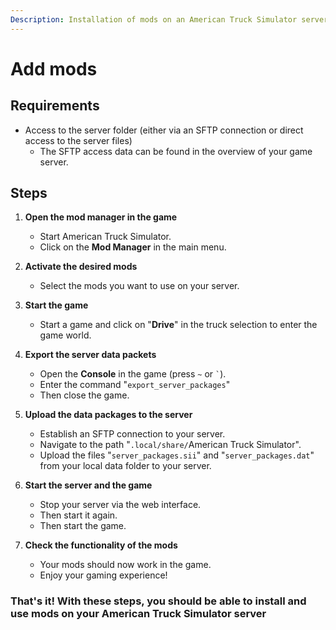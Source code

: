 ```yaml
---
Description: Installation of mods on an American Truck Simulator server
---
```


# Add mods

## Requirements

- Access to the server folder (either via an SFTP connection or direct access to the server files)
    - The SFTP access data can be found in the overview of your game server.

## Steps

1. <b>Open the mod manager in the game</b>
    - Start American Truck Simulator.
    - Click on the **Mod Manager** in the main menu.

2. <b>Activate the desired mods</b>
    - Select the mods you want to use on your server.

3. <b>Start the game</b>
    - Start a game and click on "**Drive**" in the truck selection to enter the game world.

4. <b>Export the server data packets</b>
    - Open the **Console** in the game (press `~` or ``` ` ```).
    - Enter the command "`export_server_packages`"
    - Then close the game.

5. <b>Upload the data packages to the server</b>
    - Establish an SFTP connection to your server.
    - Navigate to the path "`.local/share/`American Truck Simulator".
    - Upload the files "`server_packages.sii`" and "`server_packages.dat`" from your local data folder to your server.

6. <b>Start the server and the game</b>
    - Stop your server via the web interface.
    - Then start it again.
    - Then start the game.

7. <b>Check the functionality of the mods</b>
    - Your mods should now work in the game.
    - Enjoy your gaming experience!

### That's it! With these steps, you should be able to install and use mods on your American Truck Simulator server
